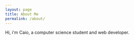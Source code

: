 ```yaml
---
layout: page
title: About Me
permalink: /about/
---
```


Hi, i'm Caio, a computer science student and web developer. 




